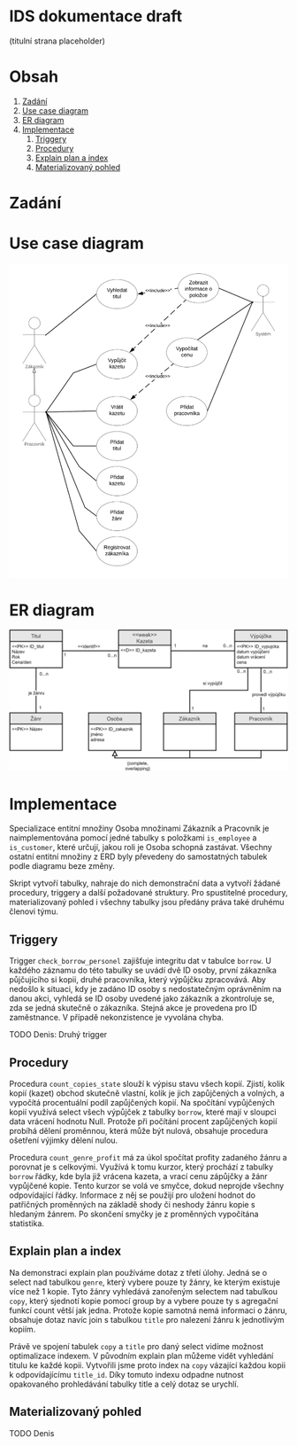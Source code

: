# IDS dokumentace draft

(titulní strana placeholder)

# Obsah
1. [Zadání](#zadani)
2. [Use case diagram](#use-case)
3. [ER diagram](#er)
4. [Implementace](#implementace)
   1. [Triggery](#triggery)
   2. [Procedury](#procs)
   3. [Explain plan a index](#exp)
   4. [Materializovaný pohled](#mat)

# Zadání <a name="zadani"></a>

# Use case diagram <a name="use-case"></a>

![use case](https://github.com/hojkas/ids/blob/master/part_5/IDS_uc.png)

# ER diagram <a name="er"></a>

![er diagram](https://github.com/hojkas/ids/blob/master/part_5/IDS_er.png)

# Implementace <a name="implementace"></a>

Specializace entitní množiny Osoba množinami Zákazník a Pracovník je naimplementována pomocí jedné tabulky s položkami `is_employee` a `is_customer`, které určují, jakou roli je Osoba schopná zastávat. Všechny ostatní entitní množiny z ERD byly převedeny do samostatných tabulek podle diagramu beze změny.

Skript vytvoří tabulky, nahraje do nich demonstrační data a vytvoří žádané procedury, triggery a další požadované struktury. Pro spustitelné procedury, materializovaný pohled i všechny tabulky jsou předány práva také druhému členovi týmu.

## Triggery <a name="triggery"></a>

Trigger `check_borrow_personel` zajišťuje integritu dat v tabulce `borrow`. U každého záznamu do této tabulky se uvádí dvě ID osoby, první zákazníka půjčujícího si kopii, druhé pracovníka, který výpůjčku zpracovává. Aby nedošlo k situaci, kdy je zadáno ID osoby s nedostatečným oprávněním na danou akci, vyhledá se ID osoby uvedené jako zákazník a zkontroluje se, zda se jedná skutečně o zákazníka. Stejná akce je provedena pro ID zaměstnance. V případě nekonzistence je vyvolána chyba.

TODO Denis: Druhý trigger

## Procedury <a name="procs"></a>

Procedura `count_copies_state` slouží k výpisu stavu všech kopií. Zjistí, kolik kopií (kazet) obchod skutečně vlastní, kolik je jich zapůjčených a volných, a vypočítá procentuální podíl zapůjčených kopií. Na spočítání vypůjčených kopií využívá select všech výpůjček z tabulky `borrow`, které mají v sloupci data vrácení hodnotu Null. Protože při počítání procent zapůjčených kopií probíhá dělení proměnnou, která může být nulová, obsahuje procedura ošetření výjimky dělení nulou.

Procedura `count_genre_profit` má za úkol spočítat profity zadaného žánru a porovnat je s celkovými. Využívá k tomu kurzor, který prochází z tabulky `borrow` řádky, kde byla již vrácena kazeta, a vrací cenu zápůjčky a žánr vypůjčené kopie. Tento kurzor se volá ve smyčce, dokud neprojde všechny odpovídající řádky. Informace z něj se použijí pro uložení hodnot do patřičných proměnných na základě shody či neshody žánru kopie s hledaným žánrem. Po skončení smyčky je z proměnných vypočítána statistika.

## Explain plan a index <a name="exp"></a>

Na demonstraci explain plan používáme dotaz z třetí úlohy. Jedná se o select nad tabulkou `genre`, který vybere pouze ty žánry, ke kterým existuje více než 1 kopie. Tyto žánry vyhledává zanořeným selectem nad tabulkou `copy`, který sjednotí kopie pomocí group by a vybere pouze ty s agregační funkcí count větší jak jedna. Protože kopie samotná nemá informaci o žánru, obsahuje dotaz navíc join s tabulkou `title` pro nalezení žánru k jednotlivým kopiím.

Právě ve spojení tabulek `copy` a `title` pro daný select vidíme možnost optimalizace indexem. V původním explain plan můžeme vidět vyhledání titulu ke každé kopii. Vytvořili jsme proto index na `copy` vázající každou kopii k odpovídajícímu `title_id`. Díky tomuto indexu odpadne nutnost opakovaného prohledávání tabulky title a celý dotaz se urychlí.

## Materializovaný pohled <a name="mat"></a>

TODO Denis
